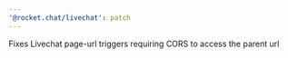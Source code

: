 ```yaml
---
'@rocket.chat/livechat': patch
---
```


Fixes Livechat page-url triggers requiring CORS to access the parent url
